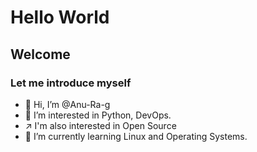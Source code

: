 # Hello World
## Welcome
### Let me introduce myself
- 👋 Hi, I’m @Anu-Ra-g
- 👀 I’m interested in Python, DevOps.
- ↗ I'm also interested in Open Source
- 🌱 I’m currently learning Linux and Operating Systems.


<!---
Anu-Ra-g/Anu-Ra-g is a ✨ special ✨ repository because its `README.md` (this file) appears on your GitHub profile.
You can click the Preview link to take a look at your changes.
--->
